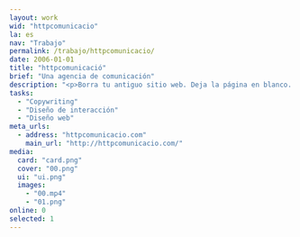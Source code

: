 ```yaml
---
layout: work
wid: "httpcomunicacio"
la: es
nav: "Trabajo"
permalink: /trabajo/httpcomunicacio/
date: 2006-01-01
title: "httpcomunicació"
brief: "Una agencia de comunicación"
description: "<p>Borra tu antiguo sitio web. Deja la página en blanco. Demuestra que eres una agencia de comunicación.</p><p>Esta pequeña pieza fue premiada con un Sol de Plata, un Laus y un ADCE Gold entre 2006 y 2007.</p>"
tasks:
  - "Copywriting"
  - "Diseño de interacción"
  - "Diseño web"
meta_urls:
  - address: "httpcomunicacio.com"
    main_url: "http://httpcomunicacio.com/"
media:
  card: "card.png"
  cover: "00.png"
  ui: "ui.png"
  images:
    - "00.mp4"
    - "01.png"
online: 0
selected: 1
---
```

